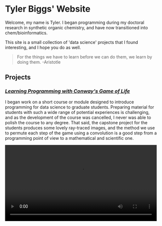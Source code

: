 # Tyler Biggs' Website

Welcome, my name is Tyler. I began programming during my doctoral research in synthetic organic chemistry,
and have now transitioned into chem/bioinformatics.

This site is a small collection of 'data science' projects that I found interesting, and I hope you do as well.

> For the things we have to learn before we can do them, we learn by doing them.
> -Aristotle


## Projects

### [***Learning Programming with Conway's Game of Life***](./docs/raytrace_gol)

I began work on a short course or module designed to introduce programming for data science to 
graduate students. Preparing material for students with such a wide range of potential experiences is challenging,
and as the development of the course was cancelled, I never was able to polish the course to any degree. That said, 
the capstone project for the students produces some lovely ray-traced images, and the method we use to permute each 
step of the game using a convolution is a good step from a programming point of view to a mathematical and scientific one.

<video src="/docs/assets/gol_HDr.mp4" controls  width="500" >Your browser does not support the <code>video</code> element.</video>


